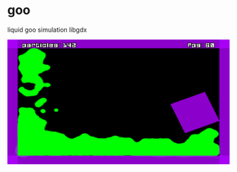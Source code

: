 # goo
liquid goo simulation libgdx


![Alt text](https://github.com/rks1337/goo/blob/master/goo_screen_1.png "Optional title")

